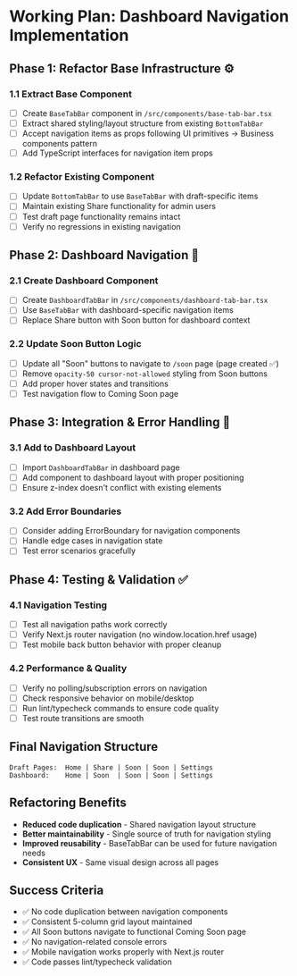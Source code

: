 # Working Plan: Dashboard Navigation Implementation

## Phase 1: Refactor Base Infrastructure ⚙️
### 1.1 Extract Base Component
- [ ] Create `BaseTabBar` component in `/src/components/base-tab-bar.tsx`
- [ ] Extract shared styling/layout structure from existing `BottomTabBar`
- [ ] Accept navigation items as props following UI primitives → Business components pattern
- [ ] Add TypeScript interfaces for navigation item props

### 1.2 Refactor Existing Component
- [ ] Update `BottomTabBar` to use `BaseTabBar` with draft-specific items
- [ ] Maintain existing Share functionality for admin users
- [ ] Test draft page functionality remains intact
- [ ] Verify no regressions in existing navigation

## Phase 2: Dashboard Navigation 📱
### 2.1 Create Dashboard Component
- [ ] Create `DashboardTabBar` in `/src/components/dashboard-tab-bar.tsx`
- [ ] Use `BaseTabBar` with dashboard-specific navigation items
- [ ] Replace Share button with Soon button for dashboard context

### 2.2 Update Soon Button Logic
- [ ] Update all "Soon" buttons to navigate to `/soon` page (page created ✅)
- [ ] Remove `opacity-50 cursor-not-allowed` styling from Soon buttons
- [ ] Add proper hover states and transitions
- [ ] Test navigation flow to Coming Soon page

## Phase 3: Integration & Error Handling 🔌
### 3.1 Add to Dashboard Layout
- [ ] Import `DashboardTabBar` in dashboard page
- [ ] Add component to dashboard layout with proper positioning
- [ ] Ensure z-index doesn't conflict with existing elements

### 3.2 Add Error Boundaries
- [ ] Consider adding ErrorBoundary for navigation components
- [ ] Handle edge cases in navigation state
- [ ] Test error scenarios gracefully

## Phase 4: Testing & Validation ✅
### 4.1 Navigation Testing
- [ ] Test all navigation paths work correctly
- [ ] Verify Next.js router navigation (no window.location.href usage)
- [ ] Test mobile back button behavior with proper cleanup

### 4.2 Performance & Quality
- [ ] Verify no polling/subscription errors on navigation
- [ ] Check responsive behavior on mobile/desktop
- [ ] Run lint/typecheck commands to ensure code quality
- [ ] Test route transitions are smooth

## Final Navigation Structure
```
Draft Pages:  Home | Share | Soon | Soon | Settings
Dashboard:    Home | Soon  | Soon | Soon | Settings
```

## Refactoring Benefits
- **Reduced code duplication** - Shared navigation layout structure
- **Better maintainability** - Single source of truth for navigation styling
- **Improved reusability** - BaseTabBar can be used for future navigation needs
- **Consistent UX** - Same visual design across all pages

## Success Criteria
- ✅ No code duplication between navigation components
- ✅ Consistent 5-column grid layout maintained
- ✅ All Soon buttons navigate to functional Coming Soon page
- ✅ No navigation-related console errors
- ✅ Mobile navigation works properly with Next.js router
- ✅ Code passes lint/typecheck validation